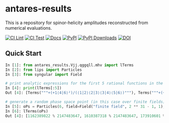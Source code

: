 # antares-results
This is a repository for spinor-helicity amplitudes reconstructed from numerical evaluations.

[![CI Lint](https://github.com/GDeLaurentis/antares-results/actions/workflows/ci_lint.yml/badge.svg)](https://github.com/GDeLaurentis/antares-results/actions/workflows/ci_lint.yml)
[![CI Test](https://github.com/GDeLaurentis/antares-results/actions/workflows/ci_test.yml/badge.svg)](https://github.com/GDeLaurentis/antares-results/actions/workflows/ci_test.yml)
[![Docs](https://github.com/GDeLaurentis/antares-results/actions/workflows/cd_docs.yml/badge.svg?label=Docs)](https://gdelaurentis.github.io/antares-results/)
[![PyPI](https://img.shields.io/pypi/v/antares-results?label=PyPI)](https://pypi.org/project/antares-results/)
[![PyPI Downloads](https://img.shields.io/pypi/dm/antares-results.svg?label=PyPI%20downloads)](https://pypi.org/project/antares-results/)
[![DOI](https://zenodo.org/badge/905853539.svg)](https://doi.org/10.5281/zenodo.14536697)
<!-- [![Coverage](https://img.shields.io/badge/Coverage-81%25-greenyellow?labelColor=2a2f35)](https://github.com/GDeLaurentis/antares-results/actions) -->



## Quick Start

```python
In [1]: from antares_results.Vjj.qggqll.mhv import lTerms
In [2]: from lips import Particles
In [3]: from syngular import Field

# print analytic expressions for the first 5 rational functions in the basis of the vector space of pentagon-function coefficients
In [4]: print(lTerms[:5])
Out [4]: [Terms("""+(+1⟨4|6⟩²)/(⟨1|2⟩⟨2|3⟩⟨3|4⟩⟨5|6⟩)"""), Terms("""+(+1⟨4|6⟩⟨1|4⟩[1|5])/(⟨1|2⟩⟨2|3⟩⟨3|4⟩⟨1|5+6|1])"""), Terms("""+(-1⟨1|6⟩[2|3]⟨4|6⟩)/(⟨1|3⟩⟨2|3⟩⟨5|6⟩⟨1|2+4|3])"""), Terms("""+(+1[2|3]⟨4|6⟩⟨2|6⟩)/(⟨1|2⟩⟨2|3⟩⟨5|6⟩⟨2|3+4|2])"""), Terms("""+(+1⟨3|6⟩[2|3]⟨4|6⟩)/(⟨1|3⟩⟨2|3⟩⟨5|6⟩⟨3|2+4|3])""")]

# generate a random phase space point (in this case over finite fields) and evaluate the basis
In [5]: oPs = Particles(6, field=Field("finite field", 2 ** 31 - 1, 1), seed=0)
In [6]: lTerms(oPs)
Out [4]: [1162389822 % 2147483647, 1610387318 % 2147483647, 173910601 % 2147483647, 1377129258 % 2147483647, 2082634606 % 2147483647, ...]
```